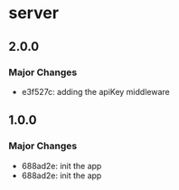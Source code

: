 # server

## 2.0.0

### Major Changes

- e3f527c: adding the apiKey middleware

## 1.0.0

### Major Changes

- 688ad2e: init the app
- 688ad2e: init the app
